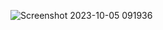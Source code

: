 ![Screenshot 2023-10-05 091936](https://github.com/mukundmadhav-kalvium/Nand2Tetris-Project4.2/assets/142651947/f3e410f0-36eb-411c-8a5c-63258ff6042e)
